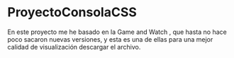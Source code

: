 # ProyectoConsolaCSS
En este proyecto me he basado en la Game and Watch , que hasta no hace poco sacaron nuevas versiones, y esta es una de ellas
para una mejor calidad de visualización descargar el archivo.
